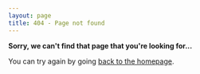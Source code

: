 ```yaml
---
layout: page
title: 404 - Page not found
---
```


**Sorry, we can't find that page that you're looking for...**

You can try again by going [back to the homepage](http://dragon-kernel.pro).
